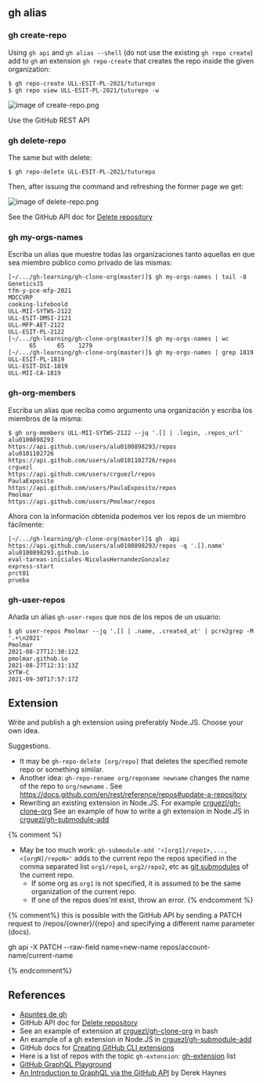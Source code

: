 ## gh alias 

### gh create-repo

Using `gh api` and `gh alias --shell` (do not use the existing `gh repo create`) add to `gh` 
an extension `gh repo-create` that creates the repo inside the given organization:

```
$ gh repo-create ULL-ESIT-PL-2021/tuturepo
$ gh repo view ULL-ESIT-PL-2021/tuturepo -w
```

![image of create-repo.png]({{site.baseurl}}/assets/images/create-repo.png)

Use the GitHub REST API

### gh delete-repo

The same but with delete:

```
$ gh repo-delete ULL-ESIT-PL-2021/tuturepo
```

Then, after issuing the command and refreshing the former page we get:

![image of delete-repo.png]({{site.baseurl}}/assets/images/delete-repo.png)

See the GitHub API doc for [Delete repository](https://docs.github.com/es/rest/reference/repos#delete-a-repository)

### gh my-orgs-names 

Escriba un alias que muestre todas las organizaciones tanto aquellas en que sea miembro público como privado de las mismas:

```
[~/.../gh-learning/gh-clone-org(master)]$ gh my-orgs-names | tail -8
GeneticsJS
tfm-y-pce-mfp-2021
MDCCVRP
cooking-lifeboold
ULL-MII-SYTWS-2122
ULL-ESIT-DMSI-2121
ULL-MFP-AET-2122
ULL-ESIT-PL-2122
[~/.../gh-learning/gh-clone-org(master)]$ gh my-orgs-names | wc
      65      65    1279
[~/.../gh-learning/gh-clone-org(master)]$ gh my-orgs-names | grep 1819
ULL-ESIT-PL-1819
ULL-ESIT-DSI-1819
ULL-MII-CA-1819
```

### gh-org-members

Escriba un alias que reciba como argumento una organización y escriba los miembros de la misma:

```
$ gh org-members ULL-MII-SYTWS-2122 --jq '.[] | .login, .repos_url'
alu0100898293
https://api.github.com/users/alu0100898293/repos
alu0101102726
https://api.github.com/users/alu0101102726/repos
crguezl
https://api.github.com/users/crguezl/repos
PaulaExposito
https://api.github.com/users/PaulaExposito/repos
Pmolmar
https://api.github.com/users/Pmolmar/repos
```

Ahora con la información obtenida podemos ver los repos de un miembro fácilmente:

```
[~/.../gh-learning/gh-clone-org(master)]$ gh  api https://api.github.com/users/alu0100898293/repos -q '.[].name'
alu0100898293.github.io
eval-tareas-iniciales-NicolasHernandezGonzalez
express-start
prct01
prueba
```

### gh-user-repos

Añada un alias `gh-user-repos` que nos de los repos de un usuario:

```
$ gh user-repos Pmolmar --jq '.[] | .name, .created_at' | pcre2grep -M '.+\n2021'
Pmolmar
2021-08-27T12:30:12Z
pmolmar.github.io
2021-08-27T12:31:13Z
SYTW-C
2021-09-30T17:57:17Z
```

## Extension

Write and publish a gh extension using preferably Node.JS. Choose your own idea.

Suggestions. 

* It may be `gh-repo-delete [org/repo]` that deletes the specified remote repo or something similar. 
* Another idea: `gh-repo-rename org/reponame newname` changes the name of the repo to `org/newname` . See <https://docs.github.com/en/rest/reference/repos#update-a-repository>
* Rewriting an existing extension in Node.JS. For example [crguezl/gh-clone-org](https://github.com/crguezl/gh-clone-org)
See an example of how to write a gh extension in Node.JS in [crguezl/gh-submodule-add](https://github.com/crguezl/gh-submodule-add)

{% comment %}
* May be too much work: `gh-submodule-add '<[org1]/repo1>,...,<[orgN]/repoN>'` adds to the current repo the repos specified in the comma separated list `org1/repo1`, `org2/repo2`, etc as [git submodules](https://git-scm.com/book/en/v2/Git-Tools-Submodules) of the current repo. 
  - If some org as  `org1` is not specified, it is assumed to be  the same organization of the current repo.
  - If one of the repos does'nt exist, throw an error.
{% endcomment %}

{% comment%}
this is possible with the GitHub API by sending a PATCH request to /repos/{owner}/{repo} and specifying a different name parameter (docs).

gh api -X PATCH --raw-field name=new-name repos/account-name/current-name

{% endcomment%}

## References

* [Apuntes de gh]({{site.baseurl}}/tema1-introduccion/gh.html)
* GitHub API doc for [Delete repository](https://docs.github.com/es/rest/reference/repos#delete-a-repository)
* See an example of extension at [crguezl/gh-clone-org](https://github.com/crguezl/gh-clone-org) in bash
* An example of a gh extension in Node.JS in [crguezl/gh-submodule-add](https://github.com/crguezl/gh-submodule-add)
* GitHub docs for [Creating GitHub CLI extensions](https://docs.github.com/es/github-cli/github-cli/creating-github-cli-extensions)
* Here is a list of repos with the topic `gh-extension`: [gh-extension](https://github.com/topics/gh-extension) list
* [GitHub GraphQL Playground](https://docs.github.com/en/graphql/overview/explorer)
* [An Introduction to GraphQL via the GitHub API](https://www.cloudbees.com/blog/an-introduction-to-graphql-via-the-github-api)  by Derek Haynes


